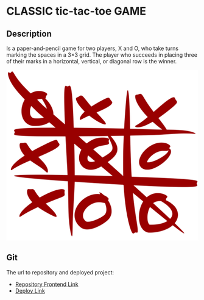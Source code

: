 # CLASSIC tic-tac-toe GAME
## Description
Is a paper-and-pencil game for two players, X and O, who take turns marking the spaces in a 3×3 grid. The player who succeeds in placing three of their marks in a horizontal, vertical, or diagonal row is the winner.

![Texto alternativo](/public/tic-tac-toc.png)


## Git
The url to repository and deployed project:

- [Repository Frontend Link](https://github.com/elenapiaggio/tic-tac-toe)
- [Deploy Link](http://tic-tac-toc.surge.sh//)